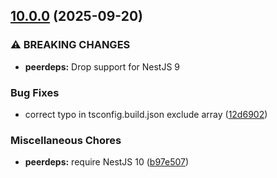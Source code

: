## [10.0.0](https://github.com/volbrene/nestjs-stellate/compare/v9.0.0...v10.0.0) (2025-09-20)

### ⚠ BREAKING CHANGES

* **peerdeps:** Drop support for NestJS 9

### Bug Fixes

* correct typo in tsconfig.build.json exclude array ([12d6902](https://github.com/volbrene/nestjs-stellate/commit/12d6902ecdc741e7da1cd20c2c9b33bde792ea76))

### Miscellaneous Chores

* **peerdeps:** require NestJS 10 ([b97e507](https://github.com/volbrene/nestjs-stellate/commit/b97e50709fb99027a3bd26964ac948f0bc7a0e5b))

